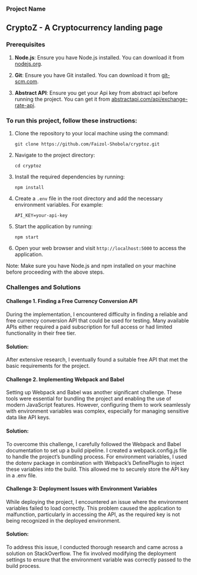### Project Name 
## CryptoZ - A Cryptocurrency landing page

### Prerequisites
1. **Node.js**: Ensure you have Node.js installed. You can download it from [nodejs.org](https://nodejs.org/).

2. **Git**: Ensure you have Git installed. You can download it from [git-scm.com](https://git-scm.com/).

3. **Abstract API**: Ensure you get your Api key from abstract api before running the project. You can get it from [abstractapi.com/api/exchange-rate-api](https://www.abstractapi.com/api/exchange-rate-api).


### To run this project, follow these instructions:

1. Clone the repository to your local machine using the command:
    ```
    git clone https://github.com/Faizol-Shobola/cryptoz.git
    ```

2. Navigate to the project directory:
    ```
    cd cryptoz
    ```

3. Install the required dependencies by running:
    ```
    npm install
    ```

4. Create a `.env` file in the root directory and add the necessary environment variables. For example:
    ```
    API_KEY=your-api-key
    ```

5. Start the application by running:
    ```
    npm start
    ```

6. Open your web browser and visit `http://localhost:5000` to access the application.

Note: Make sure you have Node.js and npm installed on your machine before proceeding with the above steps.


### Challenges and Solutions

#### Challenge 1. Finding a Free Currency Conversion API
During the implementation, I encountered difficulty in finding a reliable and free currency conversion API that could be used for testing. Many available APIs either required a paid subscription for full access or had limited functionality in their free tier.

#### Solution:
After extensive research, I eventually found a suitable free API that met the basic requirements for the project.

#### Challenge 2. Implementing Webpack and Babel
Setting up Webpack and Babel was another significant challenge. These tools were essential for bundling the project and enabling the use of modern JavaScript features. However, configuring them to work seamlessly with environment variables was complex, especially for managing sensitive data like API keys.

#### Solution:
To overcome this challenge, I carefully followed the Webpack and Babel documentation to set up a build pipeline. I created a webpack.config.js file to handle the project’s bundling process. For environment variables, I used the dotenv package in combination with Webpack’s DefinePlugin to inject these variables into the build. This allowed me to securely store the API key in a .env file.

#### Challenge 3: Deployment Issues with Environment Variables
While deploying the project, I encountered an issue where the environment variables failed to load correctly. This problem caused the application to malfunction, particularly in accessing the API, as the required key is not being recognized in the deployed environment.

#### Solution:
To address this issue, I conducted thorough research and came across a solution on StackOverflow. The fix involved modifying the deployment settings to ensure that the environment variable was correctly passed to the build process.